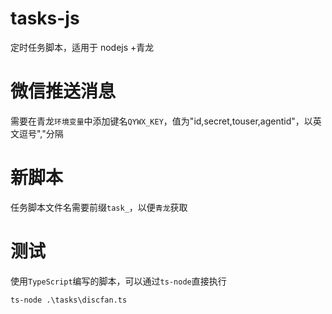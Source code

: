 # tasks-js

定时任务脚本，适用于 nodejs +青龙

# 微信推送消息

需要在青龙`环境变量`中添加键名`QYWX_KEY`，值为"id,secret,touser,agentid"，以英文逗号","分隔

# 新脚本

任务脚本文件名需要前缀`task_`，以便`青龙`获取

# 测试

使用`TypeScript`编写的脚本，可以通过`ts-node`直接执行

```shell
ts-node .\tasks\discfan.ts
```
